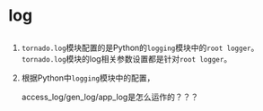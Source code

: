 # log




## 
1. `tornado.log`模块配置的是Python的`logging`模块中的`root logger`。`tornado.log`模块的log相关参数设置都是针对`root logger`。
2. 根据Python中`logging`模块中的配置，

    access_log/gen_log/app_log是怎么运作的？？？